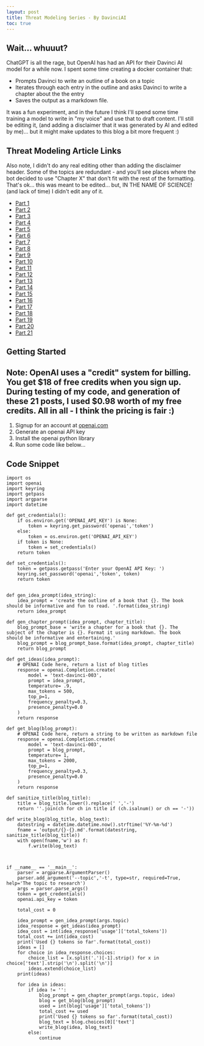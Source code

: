 ```yaml
---
layout: post
title: Threat Modeling Series - By DavinciAI
toc: true
---
```


## Wait... whuuut?
ChatGPT is all the rage, but OpenAI has had an API for their Davinci AI model for a while now. I spent some time creating a docker container that:
- Prompts Davinci to write an outline of a book on a topic
- Iterates through each entry in the outline and asks Davinci to write a chapter about the the entry
- Saves the output as a markdown file.

It was a fun experiment, and in the future I think I'll spend some time training a model to write in "my voice" and use that to draft content. I'll still be editing it, \(and adding a disclaimer that it was generated by AI and edited by me\)... but it might make updates to this blog a bit more frequent :)

## Threat Modeling Article Links
Also note, I didn't do any real editing other than adding the disclaimer header. Some of the topics are redundant - and you'll see places where the bot decided to use "Chapter X" that don't fit with the rest of the formatting. That's ok... this was meant to be edited... but, IN THE NAME OF SCIENCE! \(and lack of time\) I didn't edit any of it.

- [Part 1](../threat-modeling-part-1-introduction)
- [Part 2](../threat-modeling-part-2-what-is-stridedread-hybrid-model)
- [Part 3](../threat-modeling-part-3-what-are-the-benefits-of-using-the-stridedread-hybrid-model)
- [Part 4](../threat-modeling-part-4-how-can-you-apply-the-stridedread-model-to-software-development)
- [Part 5](../threat-modeling-part-5-identifying-threats-and-risks)
- [Part 6](../threat-modeling-part-6-what-is-a-threat)
- [Part 7](../threat-modeling-part-7-identifying-and-classifying-threats)
- [Part 8](../threat-modeling-part-8-assessing-risk-impact-and-likelihoo)
- [Part 9](../threat-modeling-part-9-developing-mitigations-with-the-stride-approach)
- [Part 10](../threat-modeling-part-10-understanding-the-stride-framework)
- [Part 11](../threat-modeling-part-11-identifying-spoofing-tampering-repudiation-information-disclosure-denial-of-service-and-elevation-of-privilege)
- [Part 12](../threat-modeling-part-12-implementing-controls-with-the-dread-model)
- [Part 13](../threat-modeling-part-13-understanding-the-dread-syste)
- [Part 14](../threat-modeling-part-14-applying-damage-potential-reproducibility-exploitability-affected-users-and-discoverability-scoring-systems)
- [Part 15](../threat-modeling-part-15-putting-it-all-together-building-security-into-software-development)
- [Part 16](../threat-modeling-part-16-building-security-requirements-into-development-cycles)
- [Part 17](../threat-modeling-part-17-defining-a-secure-development-lifecycle)
- [Part 18](../threat-modeling-part-18-integrating-stridedread-into-the-testing-process)
- [Part 19](../threat-modeling-part-19-summarizing-the-benefits-of-using-stridedread-model)
- [Part 20](../threat-modeling-part-20-identifying-further-steps-for-securing-software-development)
- [Part 21](../threat-modeling-part-21-conclusion)

## Getting Started
Note: OpenAI uses a "credit" system for billing. You get $18 of free credits when you sign up. During testing of my code, and generation of these 21 posts, I used $0.98 worth of my free credits. All in all - I think the pricing is fair :) 
---
1. Signup for an account at [openai.com](https://openai.com)
2. Generate an openai API key
3. Install the openai python library
4. Run some code like below...

## Code Snippet
```python3
import os
import openai
import keyring
import getpass
import argparse 
import datetime

def get_credentials():
    if os.environ.get('OPENAI_API_KEY') is None:
        token = keyring.get_password('openai','token')
    else:
        token = os.environ.get('OPENAI_API_KEY')
    if token is None:
        token = set_credentials()
    return token

def set_credentials():
    token = getpass.getpass('Enter your OpenAI API Key: ')
    keyring.set_password('openai','token', token)
    return token


def gen_idea_prompt(idea_string):
    idea_prompt = 'create the outline of a book that {}. The book should be informative and fun to read. '.format(idea_string)
    return idea_prompt

def gen_chapter_prompt(idea_prompt, chapter_title):
    blog_prompt_base = 'write a chapter for a book that {}. The subject of the chapter is {}. Format it using markdown. The book should be informative and entertaining.'
    blog_prompt = blog_prompt_base.format(idea_prompt, chapter_title)
    return blog_prompt

def get_ideas(idea_prompt):
    # OPENAI Code here, return a list of blog titles
    response = openai.Completion.create(
        model = 'text-davinci-003',
        prompt = idea_prompt,
        temperature= .9,
        max_tokens = 500,
        top_p=1,
        frequency_penalty=0.3,
        presence_penalty=0.0
    )
    return response

def get_blog(blog_prompt):
    # OPENAI Code here, return a string to be written as markdown file
    response = openai.Completion.create(
        model = 'text-davinci-003',
        prompt = blog_prompt,
        temperature= 1,
        max_tokens = 2000,
        top_p=1,
        frequency_penalty=0.3,
        presence_penalty=0.0
    )
    return response

def sanitize_title(blog_title):
    title = blog_title.lower().replace(' ','-')
    return ''.join(ch for ch in title if (ch.isalnum() or ch == '-'))

def write_blog(blog_title, blog_text):
    datestring = datetime.datetime.now().strftime('%Y-%m-%d')
    fname = 'output/{}-{}.md'.format(datestring, sanitize_title(blog_title))
    with open(fname,'w') as f:
        f.write(blog_text)



if __name__ == '__main__':
    parser = argparse.ArgumentParser()
    parser.add_argument('--topic','-t', type=str, required=True, help='The topic to research')
    args = parser.parse_args()
    token = get_credentials()
    openai.api_key = token
    
    total_cost = 0

    idea_prompt = gen_idea_prompt(args.topic)
    idea_response = get_ideas(idea_prompt)
    idea_cost = int(idea_response['usage']['total_tokens'])
    total_cost += int(idea_cost)
    print('Used {} tokens so far'.format(total_cost))
    ideas = []
    for choice in idea_response.choices:
        choice_list = [x.split('.')[-1].strip() for x in choice['text'].strip('\n').split('\n')]
        ideas.extend(choice_list)
    print(ideas)

    for idea in ideas:
        if idea != '':
            blog_prompt = gen_chapter_prompt(args.topic, idea)
            blog = get_blog(blog_prompt)
            used = int(blog['usage']['total_tokens'])
            total_cost += used
            print('Used {} tokens so far'.format(total_cost))
            blog_text = blog.choices[0]['text']
            write_blog(idea, blog_text)
        else:
            continue
```
